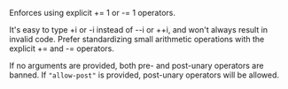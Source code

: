 Enforces using explicit += 1 or -= 1 operators.


It's easy to type +i or -i instead of --i or ++i, and won't always result in invalid code.
Prefer standardizing small arithmetic operations with the explicit += and -= operators.
        


If no arguments are provided, both pre- and post-unary operators are banned.
If `"allow-post"` is provided, post-unary operators will be allowed.
        